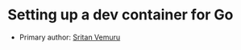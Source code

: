 # Setting up a dev container for Go

* Primary author: [Sritan Vemuru](https://github.com/svemuru15)